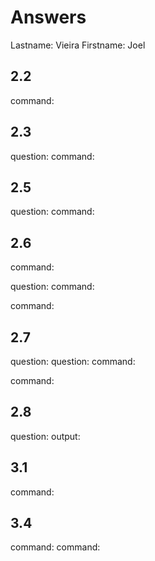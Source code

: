 # Answers

Lastname: Vieira
Firstname: Joel

## 2.2
command:

## 2.3
question:
command:

## 2.5
question:
command:

## 2.6
command:

question:
command:

command:

## 2.7
question:
question:
command:

command:

## 2.8
question:
output:

## 3.1
command:

## 3.4
command:
command:
